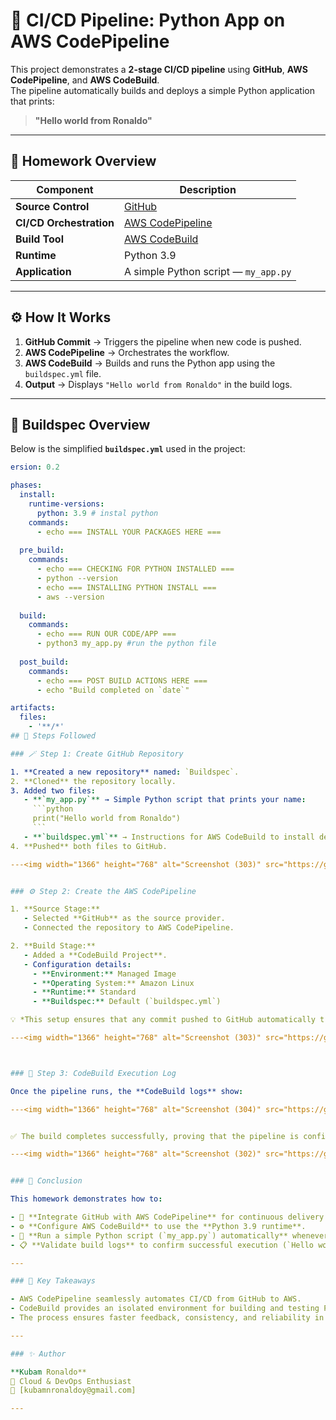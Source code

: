 # 🚀 CI/CD Pipeline: Python App on AWS CodePipeline

This project demonstrates a **2-stage CI/CD pipeline** using **GitHub**, **AWS CodePipeline**, and **AWS CodeBuild**.  
The pipeline automatically builds and deploys a simple Python application that prints:

>  **"Hello world from Ronaldo"**

---

## 🧾 Homework Overview

| Component | Description |
|------------|--------------|
| **Source Control** | [GitHub](https://github.com/) |
| **CI/CD Orchestration** | [AWS CodePipeline](https://aws.amazon.com/codepipeline/) |
| **Build Tool** | [AWS CodeBuild](https://aws.amazon.com/codebuild/) |
| **Runtime** | Python 3.9 |
| **Application** | A simple Python script — `my_app.py` |

---

## ⚙️ How It Works

1. **GitHub Commit** → Triggers the pipeline when new code is pushed.  
2. **AWS CodePipeline** → Orchestrates the workflow.  
3. **AWS CodeBuild** → Builds and runs the Python app using the `buildspec.yml` file.  
4. **Output** → Displays `"Hello world from Ronaldo"` in the build logs.

---

## 🧰 Buildspec Overview

Below is the simplified **`buildspec.yml`** used in the project:

```yaml
ersion: 0.2

phases:
  install:
    runtime-versions:
      python: 3.9 # instal python
    commands:
      - echo === INSTALL YOUR PACKAGES HERE ===
    
  pre_build:
    commands:
      - echo === CHECKING FOR PYTHON INSTALLED ===
      - python --version
      - echo === INSTALLING PYTHON INSTALL ===
      - aws --version
    
  build:
    commands:
      - echo === RUN OUR CODE/APP ===
      - python3 my_app.py #run the python file
    
  post_build:
    commands:
      - echo === POST BUILD ACTIONS HERE ===
      - echo "Build completed on `date`"

artifacts:
  files:
    - '**/*'
## 🧩 Steps Followed

### 🪄 Step 1: Create GitHub Repository

1. **Created a new repository** named: `Buildspec`.
2. **Cloned** the repository locally.
3. Added two files:
   - **`my_app.py`** → Simple Python script that prints your name:
     ```python
     print("Hello world from Ronaldo")
     ```
   - **`buildspec.yml`** → Instructions for AWS CodeBuild to install dependencies and run the Python script.
4. **Pushed** both files to GitHub.

---<img width="1366" height="768" alt="Screenshot (303)" src="https://github.com/user-attachments/assets/969d5281-3e8c-4258-b0d7-2b2b7659c087" />


### ⚙️ Step 2: Create the AWS CodePipeline

1. **Source Stage:**  
   - Selected **GitHub** as the source provider.  
   - Connected the repository to AWS CodePipeline.

2. **Build Stage:**  
   - Added a **CodeBuild Project**.  
   - Configuration details:
     - **Environment:** Managed Image  
     - **Operating System:** Amazon Linux  
     - **Runtime:** Standard  
     - **Buildspec:** Default (`buildspec.yml`)  

💡 *This setup ensures that any commit pushed to GitHub automatically triggers the pipeline to build and run your Python app.*

---<img width="1366" height="768" alt="Screenshot (303)" src="https://github.com/user-attachments/assets/0120f66b-2dd2-40c0-bbec-a48ee25f947a" />



### 🧱 Step 3: CodeBuild Execution Log

Once the pipeline runs, the **CodeBuild logs** show:

---<img width="1366" height="768" alt="Screenshot (304)" src="https://github.com/user-attachments/assets/507e1307-41fe-4a34-8bae-9f267fcb10ae" />


✅ The build completes successfully, proving that the pipeline is configured correctly.

---<img width="1366" height="768" alt="Screenshot (302)" src="https://github.com/user-attachments/assets/d2542b9c-bc56-4281-9483-71bc84d89c50" />


### 🏁 Conclusion

This homework demonstrates how to:

- 🔗 **Integrate GitHub with AWS CodePipeline** for continuous delivery.  
- ⚙️ **Configure AWS CodeBuild** to use the **Python 3.9 runtime**.  
- 🐍 **Run a simple Python script (`my_app.py`) automatically** whenever new code is pushed.  
- 📋 **Validate build logs** to confirm successful execution (`Hello world from Ronaldo`).  

---

### 🌟 Key Takeaways

- AWS CodePipeline seamlessly automates CI/CD from GitHub to AWS.
- CodeBuild provides an isolated environment for building and testing Python apps.
- The process ensures faster feedback, consistency, and reliability in deployments.

---

### ✨ Author

**Kubam Ronaldo**  
🚀 Cloud & DevOps Enthusiast  
📧 [kubamnronaldoy@gmail.com]  

---


 


